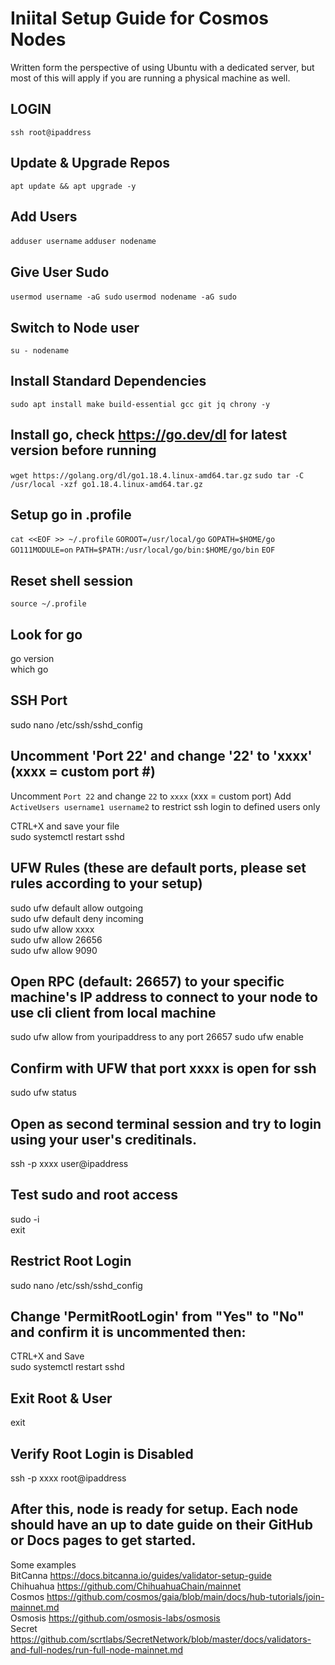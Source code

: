 # Iniital Setup Guide for Cosmos Nodes
Written form the perspective of using Ubuntu with a dedicated server, but most of this will apply if you are running a physical machine as well.

## LOGIN
`ssh root@ipaddress`

## Update & Upgrade Repos
`apt update && apt upgrade -y`

## Add Users
`adduser username` 
`adduser nodename`  

## Give User Sudo
`usermod username -aG sudo` 
`usermod nodename -aG sudo`

## Switch to Node user
`su - nodename`

## Install Standard Dependencies
`sudo apt install make build-essential gcc git jq chrony -y`

## Install go, check https://go.dev/dl for latest version before running
`wget https://golang.org/dl/go1.18.4.linux-amd64.tar.gz` 
`sudo tar -C /usr/local -xzf go1.18.4.linux-amd64.tar.gz`

## Setup go in .profile
`cat <<EOF >> ~/.profile` 
`GOROOT=/usr/local/go` 
`GOPATH=$HOME/go` 
`GO111MODULE=on` 
`PATH=$PATH:/usr/local/go/bin:$HOME/go/bin` 
`EOF`

## Reset shell session
`source ~/.profile`

## Look for go
go version  
which go

## SSH Port
sudo nano /etc/ssh/sshd_config

## Uncomment 'Port 22' and change '22' to 'xxxx' (xxxx = custom port #)

Uncomment `Port 22` and change `22` to `xxxx` (xxx = custom port)
Add `ActiveUsers username1 username2` to restrict ssh login to defined users only

CTRL+X and save your file  
sudo systemctl restart sshd

## UFW Rules (these are default ports, please set rules according to your setup)
sudo ufw default allow outgoing  
sudo ufw default deny incoming  
sudo ufw allow xxxx  
sudo ufw allow 26656  
sudo ufw allow 9090

## Open RPC (default: 26657) to your specific machine's IP address to connect to your node to use cli client from local machine
sudo ufw allow from youripaddress to any port 26657
sudo ufw enable

## Confirm with UFW that port xxxx is open for ssh
sudo ufw status

## Open as second terminal session and try to login using your user's creditinals.
ssh -p xxxx user@ipaddress

## Test sudo and root access
sudo -i  
exit

## Restrict Root Login
sudo nano /etc/ssh/sshd_config  
 
## Change 'PermitRootLogin' from "Yes" to "No" and confirm it is uncommented then: 
CTRL+X and Save  
sudo systemctl restart sshd

## Exit Root & User
exit

## Verify Root Login is Disabled
ssh -p xxxx root@ipaddress

## After this, node is ready for setup. Each node should have an up to date guide on their GitHub or Docs pages to get started.

Some examples  
BitCanna https://docs.bitcanna.io/guides/validator-setup-guide  
Chihuahua https://github.com/ChihuahuaChain/mainnet  
Cosmos https://github.com/cosmos/gaia/blob/main/docs/hub-tutorials/join-mainnet.md  
Osmosis https://github.com/osmosis-labs/osmosis  
Secret https://github.com/scrtlabs/SecretNetwork/blob/master/docs/validators-and-full-nodes/run-full-node-mainnet.md
